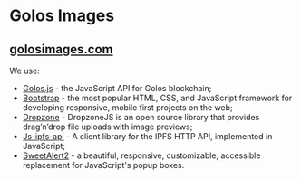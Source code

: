 # Golos Images

## [golosimages.com](https://golosimages.com/)

We use:
* [Golos.js](https://github.com/GolosChain/golos-js) - the JavaScript API for Golos blockchain;
* [Bootstrap](https://github.com/twbs/bootstrap) - the most popular HTML, CSS, and JavaScript framework for developing responsive, mobile first projects on the web;
* [Dropzone](http://www.dropzonejs.com) - DropzoneJS is an open source library that provides drag’n’drop file uploads with image previews;
* [Js-ipfs-api](https://github.com/ipfs/js-ipfs-api) - A client library for the IPFS HTTP API, implemented in JavaScript;
* [SweetAlert2](https://github.com/limonte/sweetalert2) - a beautiful, responsive, customizable, accessible replacement for JavaScript's popup boxes.
